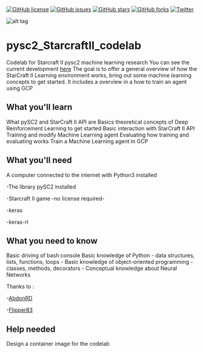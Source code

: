 



[![GitHub license](https://img.shields.io/github/license/SoyGema/pysc2_StarcraftII_codelab.svg)](https://github.com/SoyGema/pysc2_StarcraftII_codelab/blob/master/LICENSE)
[![GitHub issues](https://img.shields.io/github/issues/SoyGema/pysc2_StarcraftII_codelab.svg)](https://github.com/SoyGema/pysc2_StarcraftII_codelab/issues)
[![GitHub stars](https://img.shields.io/github/stars/SoyGema/pysc2_StarcraftII_codelab.svg)](https://github.com/SoyGema/pysc2_StarcraftII_codelab/stargazers)
[![GitHub forks](https://img.shields.io/github/forks/SoyGema/pysc2_StarcraftII_codelab.svg)](https://github.com/SoyGema/pysc2_StarcraftII_codelab/network)
[![Twitter](	https://img.shields.io/twitter/url/https/github.com/SoyGema/pysc2_StarcraftII_codelab.svg?style=social)](https://twitter.com/intent/tweet?text=Wow:&url=https%3A%2F%2Fgithub.com%2FSoyGema%2Fpysc2_StarcraftII_codelab)


![alt tag](https://github.com/SoyGema/pysc2_StarcraftII_codelab/blob/master/pysc2_images/pysc2_3_header.jpg)


# pysc2_StarcraftII_codelab

Codelab for Starcraft II pysc2 machine learning research 
You can see the current development [here](https://soygema.github.io/starcraftII_machine_learning/#0)
The goal is to offer a general overview of how the StarCraft II Learning environment works, bring out some machine learning concepts to get started.
It includes a overview in a how to train an agent using GCP 

## What you'll learn
What pySC2 and StarCraft II API are
Basics theoretical concepts of Deep Reinforcement Learning to get started
Basic interaction with StarCraft II API
Training and modify Machine Learning agent
Evaluating how training and evaluating works
Train a Machine Learning agent in GCP

## What you'll need
A computer connected to the internet with Python3 installed

-The library pySC2 installed

-Starcraft II game -no license required-

-keras

-keras-rl

## What you need to know
Basic driving of bash console
Basic knowledge of Python - data structures, lists, functions, loops -
Basic knowledge of object-oriented programming -classes, methods, decorators -
Conceptual knowledge about Neural Networks

Thanks to :

-[AbdonRD](https://github.com/abdonrd)

-[Flipper83](https://github.com/flipper83)


## Help needed

Design a container image for the codelab
